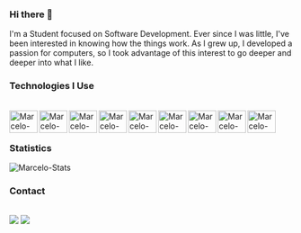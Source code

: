 ### Hi there 👋

I'm a Student focused on Software Development.
Ever since I was little, I've been interested in knowing how the things work.
As I grew up, I developed a passion for computers, so I took advantage of this interest to go deeper and deeper into what I like.

### Technologies I Use
<div style="display: inline_block"><br>
  <img align="left" alt="Marcelo-CSharp" height="40" width="50" src="https://cdn.jsdelivr.net/gh/devicons/devicon/icons/csharp/csharp-original.svg" />
  <img align="left" alt="Marcelo-JavaScript" height="40" width="50" src="https://cdn.jsdelivr.net/gh/devicons/devicon/icons/javascript/javascript-original.svg" />
  <img align="left" alt="Marcelo-Java" height="40" width="50" src="https://cdn.jsdelivr.net/gh/devicons/devicon/icons/java/java-original-wordmark.svg" />
  <img align="left" alt="Marcelo-SQLServer" height="40" width="50" src="https://cdn.jsdelivr.net/gh/devicons/devicon/icons/microsoftsqlserver/microsoftsqlserver-plain.svg" />
  <img align="left" alt="Marcelo-MySQL" height="40" width="50" src="https://cdn.jsdelivr.net/gh/devicons/devicon/icons/mysql/mysql-original-wordmark.svg" />
  <img align="left" alt="Marcelo-Lua" height="40" width="50" src="https://cdn.jsdelivr.net/gh/devicons/devicon/icons/lua/lua-original.svg" />
  <img align="left" alt="Marcelo-Git" height="40" width="50" src="https://cdn.jsdelivr.net/gh/devicons/devicon/icons/git/git-original.svg" />
  <img align="left" alt="Marcelo-GitHub" height="40" width="50" src="https://cdn.jsdelivr.net/gh/devicons/devicon/icons/github/github-original.svg" />
  <img align="left" alt="Marcelo-Bash" height="40" width="50" src="https://cdn.jsdelivr.net/gh/devicons/devicon/icons/bash/bash-original.svg" />
</div><br><br>

### Statistics
<div style="display: inline_block">
  <img alt="Marcelo-Stats" src="https://github-readme-stats-pi-eosin.vercel.app/api/top-langs/?username=marcelo-fortuna&hide_progress=false&locale=en&theme=date_night&langs_count=10&layout=compact&exclude_repo=GitHub-readme-stats" />
</div>

### Contact

<div><br>
 <a href = "mailto:celofortuna@gmail.com"><img src="https://img.shields.io/badge/-Gmail-%23333?style=for-the-badge&logo=gmail&logoColor=white" target="_blank"></a>
  <a href="https://www.linkedin.com/in/marcelofortuna/" target="_blank"><img src="https://img.shields.io/badge/-LinkedIn-%230077B5?style=for-the-badge&logo=linkedin&logoColor=white" target="_blank"></a> 
</div>
